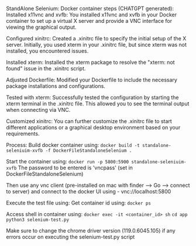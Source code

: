 StandAlone Selenium:
Docker container steps (CHATGPT generated):
Installed x11vnc and xvfb:
You installed x11vnc and xvfb in your Docker container to set up a virtual X server and provide a VNC interface for viewing the graphical output.

Configured xinitrc:
Created a .xinitrc file to specify the initial setup of the X server. Initially, you used xterm in your .xinitrc file, but since xterm was not installed, you encountered issues.

Installed xterm:
Installed the xterm package to resolve the "xterm: not found" issue in the .xinitrc script.

Adjusted Dockerfile:
Modified your Dockerfile to include the necessary package installations and configurations.

Tested with xterm:
Successfully tested the configuration by starting the xterm terminal in the .xinitrc file. This allowed you to see the terminal output when connecting via VNC.

Customized xinitrc:
You can further customize the .xinitrc file to start different applications or a graphical desktop environment based on your requirements.

Process:
Build docker container using:
```docker build -t standalone-seleniuim-xvfb -f DockerFileStandaloneSelenium .```

Start the container using:
```docker run -p 5800:5900 standalone-seleniuim-xvfb```
The password to be entered is 'vncpass' (set in DockerFileStandaloneSelenium)

Then use any vnc client (pre-installed on mac with finder --> Go --> connect to server)
and connect to the docker UI using - vnc://localhost:5800 

Execute the test file using:
Get container id using:
```docker ps``` 

Access shell in container using:
```docker exec -it <container_id> sh```
```cd app```
```python3 selenium-test.py```

Make sure to change the chrome driver version (119.0.6045.105) if any errors occur on executing the selenium-test.py script